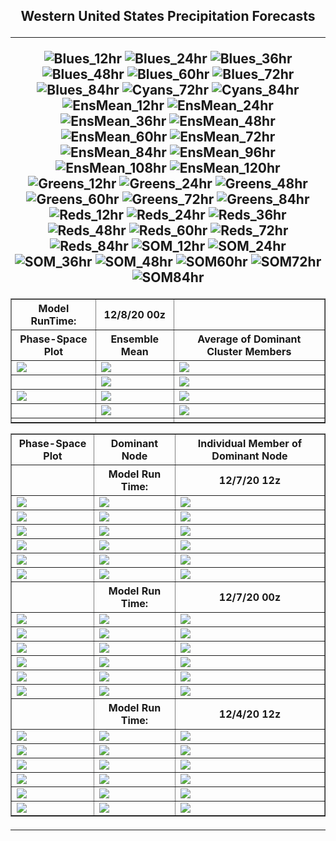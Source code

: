 <html>
  <head>
    <meta charset="utf-8">
    <meta name="viewport" content="width=device-width, initial-scale=1">
  </head>
  <body>
    <h2><center>Western United States Precipitation Forecasts
  <hr>
      
![Blues_12hr](https://user-images.githubusercontent.com/75145898/101524275-fb354b80-3946-11eb-9012-6cba12ccbf90.png)
![Blues_24hr](https://user-images.githubusercontent.com/75145898/101524276-fbcde200-3946-11eb-8dab-5dd87be27df2.png)
![Blues_36hr](https://user-images.githubusercontent.com/75145898/101524277-fbcde200-3946-11eb-8388-01f567976cc3.png)
![Blues_48hr](https://user-images.githubusercontent.com/75145898/101524279-fbcde200-3946-11eb-8428-0c3c9b123fb8.png)
![Blues_60hr](https://user-images.githubusercontent.com/75145898/101524280-fbcde200-3946-11eb-9f9c-16ac1cda7a8c.png)
![Blues_72hr](https://user-images.githubusercontent.com/75145898/101524281-fc667880-3946-11eb-9bc0-0430dc2dd8ab.png)
![Blues_84hr](https://user-images.githubusercontent.com/75145898/101524282-fc667880-3946-11eb-865a-f6289af352a3.png)
![Cyans_72hr](https://user-images.githubusercontent.com/75145898/101524283-fc667880-3946-11eb-89d2-a049fca47091.png)
![Cyans_84hr](https://user-images.githubusercontent.com/75145898/101524284-fc667880-3946-11eb-8222-2d6d51878fe2.png)
![EnsMean_12hr](https://user-images.githubusercontent.com/75145898/101524286-fcff0f00-3946-11eb-8551-2997cf747992.png)
![EnsMean_24hr](https://user-images.githubusercontent.com/75145898/101524287-fcff0f00-3946-11eb-9b0a-bf1fcdba6e3b.png)
![EnsMean_36hr](https://user-images.githubusercontent.com/75145898/101524288-fcff0f00-3946-11eb-87a0-1f9bbe75e283.png)
![EnsMean_48hr](https://user-images.githubusercontent.com/75145898/101524289-fd97a580-3946-11eb-9696-c0b34db80899.png)
![EnsMean_60hr](https://user-images.githubusercontent.com/75145898/101524290-fd97a580-3946-11eb-9b8d-f7ad7342eded.png)
![EnsMean_72hr](https://user-images.githubusercontent.com/75145898/101524291-fd97a580-3946-11eb-90b6-33b3edba122f.png)
![EnsMean_84hr](https://user-images.githubusercontent.com/75145898/101524294-fd97a580-3946-11eb-9c20-77abcd04e0e4.png)
![EnsMean_96hr](https://user-images.githubusercontent.com/75145898/101524295-fe303c00-3946-11eb-8048-0b323991f880.png)
![EnsMean_108hr](https://user-images.githubusercontent.com/75145898/101524297-fe303c00-3946-11eb-9353-8d6e8043bcde.png)
![EnsMean_120hr](https://user-images.githubusercontent.com/75145898/101524302-fec8d280-3946-11eb-817c-436481bd2691.png)
![Greens_12hr](https://user-images.githubusercontent.com/75145898/101524304-ff616900-3946-11eb-9429-608b4ebd1b11.png)
![Greens_24hr](https://user-images.githubusercontent.com/75145898/101524305-ff616900-3946-11eb-9d7b-c8a30830aec5.png)
![Greens_48hr](https://user-images.githubusercontent.com/75145898/101524306-ff616900-3946-11eb-887f-78cd6ee8acc8.png)
![Greens_60hr](https://user-images.githubusercontent.com/75145898/101524307-ff616900-3946-11eb-941c-ddb57dfb06c1.png)
![Greens_72hr](https://user-images.githubusercontent.com/75145898/101524308-00929600-3947-11eb-9448-ed42d23c0062.png)
![Greens_84hr](https://user-images.githubusercontent.com/75145898/101524309-00929600-3947-11eb-8622-3e8559e359d8.png)
![Reds_12hr](https://user-images.githubusercontent.com/75145898/101524310-00929600-3947-11eb-864f-88ca2b281558.png)
![Reds_24hr](https://user-images.githubusercontent.com/75145898/101524311-012b2c80-3947-11eb-8ac0-e5edbe9cf6a5.png)
![Reds_36hr](https://user-images.githubusercontent.com/75145898/101524312-012b2c80-3947-11eb-9f96-7e75fc9fb357.png)
![Reds_48hr](https://user-images.githubusercontent.com/75145898/101524313-012b2c80-3947-11eb-8c68-f31bedadae5f.png)
![Reds_60hr](https://user-images.githubusercontent.com/75145898/101524314-01c3c300-3947-11eb-90e7-f17073006138.png)
![Reds_72hr](https://user-images.githubusercontent.com/75145898/101524315-01c3c300-3947-11eb-938f-a43d32761096.png)
![Reds_84hr](https://user-images.githubusercontent.com/75145898/101524320-025c5980-3947-11eb-8247-6b495495e583.png)
![SOM_12hr](https://user-images.githubusercontent.com/75145898/101524321-025c5980-3947-11eb-9aed-e0cafba4a67d.png)
![SOM_24hr](https://user-images.githubusercontent.com/75145898/101524323-025c5980-3947-11eb-9521-32b5008aacf0.png)
![SOM_36hr](https://user-images.githubusercontent.com/75145898/101524324-02f4f000-3947-11eb-8e25-6580bec689cc.png)
![SOM_48hr](https://user-images.githubusercontent.com/75145898/101524325-02f4f000-3947-11eb-86f7-fe6eee2f0751.png)
![SOM60hr](https://user-images.githubusercontent.com/75145898/101524326-02f4f000-3947-11eb-89a9-cf60a3d9ba00.png)
![SOM72hr](https://user-images.githubusercontent.com/75145898/101524328-02f4f000-3947-11eb-8d9a-36fbd80e54e0.png)
![SOM84hr](https://user-images.githubusercontent.com/75145898/101524329-038d8680-3947-11eb-95e5-2df36dd5b091.png)

  <table border="1" cellpadding="1" cellspacing="1">
    <tr>
      <th>Model RunTime:</th>
      <th>12/8/20 00z</th>
      <th></th>
    <tr>
      <th>Phase-Space Plot</th>
      <th>Ensemble Mean</th>
      <th>Average of Dominant Cluster Members</th>
    </tr>
    <tr>
      <td><img src="https://user-images.githubusercontent.com/75145898/101524323-025c5980-3947-11eb-9521-32b5008aacf0.png"></td>
      <td><img src="https://user-images.githubusercontent.com/75145898/101524287-fcff0f00-3946-11eb-9b0a-bf1fcdba6e3b.png"></td>
      <td><img src="https://user-images.githubusercontent.com/75145898/101524276-fbcde200-3946-11eb-8dab-5dd87be27df2.png"></td>
    </tr>
    <tr>
      <td></td>
      <td><img src="https://user-images.githubusercontent.com/75145898/101524311-012b2c80-3947-11eb-8ac0-e5edbe9cf6a5.png"></td>
      <td><img src="https://user-images.githubusercontent.com/75145898/101524305-ff616900-3946-11eb-9d7b-c8a30830aec5.png"></td>
    </tr>
    <tr>
      <td><img src="https://user-images.githubusercontent.com/75145898/101524325-02f4f000-3947-11eb-86f7-fe6eee2f0751.png"></td>
      <td><img src="https://user-images.githubusercontent.com/75145898/101524289-fd97a580-3946-11eb-9696-c0b34db80899.png"></td>
      <td><img src="https://user-images.githubusercontent.com/75145898/101524279-fbcde200-3946-11eb-8428-0c3c9b123fb8.png"></td>
    </tr>
    <tr>
      <td><img src=""></td>
      <td><img src="https://user-images.githubusercontent.com/75145898/101524313-012b2c80-3947-11eb-8c68-f31bedadae5f.png"></td>
      <td><img src="https://user-images.githubusercontent.com/75145898/101524306-ff616900-3946-11eb-887f-78cd6ee8acc8.png"></td>
    </tr>
    <tr>
      <td><img src=""></td>
      <td><img src=""></td>
      <td><img src=""></td>
    </tr>
  </table>
  <table border="1" cellpadding="1" cellspacing="1">
    <tr>
      <th>Phase-Space Plot</th>
      <th>Dominant Node</th>
      <th>Individual Member of Dominant Node</th>
    </tr>
    <tr>
      <th></th>
      <th>Model Run Time:</th>
      <th>12/7/20 12z</th>
    </tr>
    <tr>
      <td><img src="https://user-images.githubusercontent.com/75145898/101446483-ac54cb00-38e0-11eb-978f-0192be1050b3.png"></td>
      <td><img src="https://user-images.githubusercontent.com/75145898/101446564-c393b880-38e0-11eb-89be-810a81563df8.png"></td>
      <td><img src="https://user-images.githubusercontent.com/75145898/101446842-487ed200-38e1-11eb-8504-f771a12300dd.png"></td>
    </tr>
    <tr>
      <td><img src="https://user-images.githubusercontent.com/75145898/101446484-aced6180-38e0-11eb-8619-583b336e308f.png"></td>
      <td><img src="https://user-images.githubusercontent.com/75145898/101446588-cc848a00-38e0-11eb-8f9a-eafef4311958.png"></td>
      <td><img src="https://user-images.githubusercontent.com/75145898/101446843-49176880-38e1-11eb-807a-c4787661c14a.png"></td>
    </tr>
    <tr>
      <td><img src="https://user-images.githubusercontent.com/75145898/101446486-aced6180-38e0-11eb-9159-ec7df6ac7abf.png"></td>
      <td><img src="https://user-images.githubusercontent.com/75145898/101446615-d908e280-38e0-11eb-93ab-aa792c5e008f.png"></td>
      <td><img src="https://user-images.githubusercontent.com/75145898/101446844-49176880-38e1-11eb-920f-069a855e75ce.png"></td>
    </tr>
    <tr>
      <td><img src="https://user-images.githubusercontent.com/75145898/101446488-aced6180-38e0-11eb-9552-554c4f75f14d.png"></td>
      <td><img src="https://user-images.githubusercontent.com/75145898/101446647-e58d3b00-38e0-11eb-92e5-e40eaeec846e.png"></td>
      <td><img src="https://user-images.githubusercontent.com/75145898/101446845-49176880-38e1-11eb-901b-441d47585927.png"></td>
    </tr>
    <tr>
      <td><img src="https://user-images.githubusercontent.com/75145898/101446489-aced6180-38e0-11eb-9641-9579076c793c.png"></td>
      <td><img src="https://user-images.githubusercontent.com/75145898/101446783-29804000-38e1-11eb-9b2e-dcd118a11d7e.png"></td>
      <td><img src="https://user-images.githubusercontent.com/75145898/101446846-49176880-38e1-11eb-80c5-d3f9d992ba5f.png"></td>
    </tr>
    <tr>
      <td><img src="https://user-images.githubusercontent.com/75145898/101446490-ad85f800-38e0-11eb-8b04-1cb091fc12a5.png"></td>
      <td><img src="https://user-images.githubusercontent.com/75145898/101446804-356c0200-38e1-11eb-9a08-148e88ade716.png"></td>
      <td><img src="https://user-images.githubusercontent.com/75145898/101446847-49afff00-38e1-11eb-8db5-48f0acfe9d18.png"></td>
    </tr>
    <tr>
      <th></th>
      <th>Model Run Time:</th>
      <th>12/7/20 00z</th>
    </tr>
    <tr>
      <td><img src="https://user-images.githubusercontent.com/75145898/101389105-299b2400-387e-11eb-8fd1-8a058f4debe3.png"></td>
      <td><img src="https://user-images.githubusercontent.com/75145898/101389175-46375c00-387e-11eb-8950-2153bfe47c97.png"></td>
      <td><img src="https://user-images.githubusercontent.com/75145898/101389372-91516f00-387e-11eb-8502-372601923e3f.png"></td>
    </tr>
    <tr>
      <td><img src="https://user-images.githubusercontent.com/75145898/101389106-2a33ba80-387e-11eb-996a-7f791f25a884.png"></td>
      <td><img src="https://user-images.githubusercontent.com/75145898/101389215-52bbb480-387e-11eb-80c9-6e4464066629.png"></td>
      <td><img src="https://user-images.githubusercontent.com/75145898/101389375-91ea0580-387e-11eb-9c40-6aebe37a4303.png"></td>
    </tr>
    <tr>
      <td><img src="https://user-images.githubusercontent.com/75145898/101389107-2a33ba80-387e-11eb-8b95-6ef907158d2a.png"></td>
      <td><img src="https://user-images.githubusercontent.com/75145898/101389234-5bac8600-387e-11eb-83a5-cbe5c60fdae8.png"></td>
      <td><img src="https://user-images.githubusercontent.com/75145898/101389376-91ea0580-387e-11eb-8daa-fe27d32aa27e.png"></td>
    </tr>
    <tr>
      <td><img src="https://user-images.githubusercontent.com/75145898/101389108-2acc5100-387e-11eb-87ca-21f11c5db0aa.png"></td>
      <td><img src="https://user-images.githubusercontent.com/75145898/101389267-6830de80-387e-11eb-982a-aaa7616b978d.png"></td>
      <td><img src="https://user-images.githubusercontent.com/75145898/101389377-92829c00-387e-11eb-8202-1b5a59110600.png"></td>
    </tr>
    <tr>
      <td><img src="https://user-images.githubusercontent.com/75145898/101389109-2acc5100-387e-11eb-87fd-9882b20e51e2.png"></td>
      <td><img src="https://user-images.githubusercontent.com/75145898/101389299-73840a00-387e-11eb-9edf-a6f822f3efee.png"></td>
      <td><img src="https://user-images.githubusercontent.com/75145898/101389378-92829c00-387e-11eb-8349-d9b43344a22d.png"></td>
    </tr>
    <tr>
      <td><img src="https://user-images.githubusercontent.com/75145898/101389110-2acc5100-387e-11eb-9ff3-b77f7913c332.png"></td>
      <td><img src="https://user-images.githubusercontent.com/75145898/101389327-81398f80-387e-11eb-8878-e78b5df97dc2.png"></td>
      <td><img src="https://user-images.githubusercontent.com/75145898/101389379-92829c00-387e-11eb-9490-76da1cf42180.png"></td>
    </tr>
    <tr>
      <th></th>
      <th>Model Run Time:</th>
      <th>12/4/20 12z</th>
    </tr>
    <tr>
      <td><img src="https://user-images.githubusercontent.com/75145898/101234144-4535dd00-367a-11eb-873a-30ae7c1effe3.png"></td>
      <td><img src="https://user-images.githubusercontent.com/75145898/101234469-c1312480-367c-11eb-89c9-aa19a4833da5.png"></td>
      <td><img src="https://user-images.githubusercontent.com/75145898/101234226-b2497280-367a-11eb-84c9-a3fbdf7a0191.png"></td>
    </tr>
    <tr>
      <td><img src="https://user-images.githubusercontent.com/75145898/101234145-45ce7380-367a-11eb-9f7b-2ceeba31f130.png"></td>
      <td><img src="https://user-images.githubusercontent.com/75145898/101234173-6b5b7d00-367a-11eb-8f32-6a4e01648b2d.png"></td>
      <td><img src="https://user-images.githubusercontent.com/75145898/101234227-b2e20900-367a-11eb-9326-6297a80d4632.png"></td>
    </tr>
    <tr>
      <td><img src="https://user-images.githubusercontent.com/75145898/101234146-45ce7380-367a-11eb-8571-325d6a32dd7e.png"></td>
      <td><img src="https://user-images.githubusercontent.com/75145898/101234179-7ca48980-367a-11eb-8e81-54e07a10301e.png"></td>
      <td><img src="https://user-images.githubusercontent.com/75145898/101234228-b2e20900-367a-11eb-9694-d37c93fc2b4e.png"></td>
    </tr>
    <tr>
      <td><img src="https://user-images.githubusercontent.com/75145898/101234147-45ce7380-367a-11eb-9aa7-89b92d678656.png"></td>
      <td><img src="https://user-images.githubusercontent.com/75145898/101234188-88904b80-367a-11eb-98f3-4cdd912001fe.png"></td>
      <td><img src="https://user-images.githubusercontent.com/75145898/101234229-b2e20900-367a-11eb-8668-62f882e6be63.png"></td>
    </tr>
    <tr>
      <td><img src="https://user-images.githubusercontent.com/75145898/101234148-45ce7380-367a-11eb-8a0e-5b2d5cd97059.png"></td>
      <td><img src="https://user-images.githubusercontent.com/75145898/101234202-934ae080-367a-11eb-81e8-c26517b1a495.png"></td>
      <td><img src="https://user-images.githubusercontent.com/75145898/101234230-b2e20900-367a-11eb-91f3-6f244643dcbf.png"></td>
    </tr>
    <tr>
      <td><img src="https://user-images.githubusercontent.com/75145898/101234150-46670a00-367a-11eb-9495-c5f162d6b3bd.png"></td>
      <td><img src="https://user-images.githubusercontent.com/75145898/101234214-a198fc80-367a-11eb-81b8-d06d8d21822e.png"></td>
      <td><img src="https://user-images.githubusercontent.com/75145898/101234231-b37a9f80-367a-11eb-8f24-0f8c06d41854.png"></td>
    </tr>
  </table>
  <hr>

